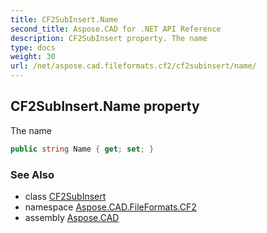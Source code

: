 ```yaml
---
title: CF2SubInsert.Name
second_title: Aspose.CAD for .NET API Reference
description: CF2SubInsert property. The name
type: docs
weight: 30
url: /net/aspose.cad.fileformats.cf2/cf2subinsert/name/
---
```

## CF2SubInsert.Name property

The name

```csharp
public string Name { get; set; }
```

### See Also

* class [CF2SubInsert](../)
* namespace [Aspose.CAD.FileFormats.CF2](../../cf2subinsert/)
* assembly [Aspose.CAD](../../../)



